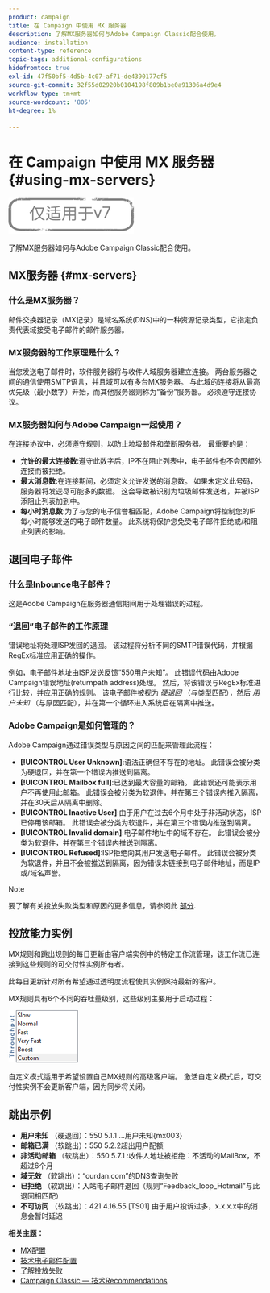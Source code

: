 ```yaml
---
product: campaign
title: 在 Campaign 中使用 MX 服务器
description: 了解MX服务器如何与Adobe Campaign Classic配合使用。
audience: installation
content-type: reference
topic-tags: additional-configurations
hidefromtoc: true
exl-id: 47f50bf5-4d5b-4c07-af71-de4390177cf5
source-git-commit: 32f55d02920b0104198f809b1be0a91306a4d9e4
workflow-type: tm+mt
source-wordcount: '805'
ht-degree: 1%

---
```


# 在 Campaign 中使用 MX 服务器 {#using-mx-servers}

![](../../assets/v7-only.svg)

了解MX服务器如何与Adobe Campaign Classic配合使用。

## MX服务器 {#mx-servers}

### 什么是MX服务器？

邮件交换器记录（MX记录）是域名系统(DNS)中的一种资源记录类型，它指定负责代表域接受电子邮件的邮件服务器。

### MX服务器的工作原理是什么？

当您发送电子邮件时，软件服务器将与收件人域服务器建立连接。 两台服务器之间的通信使用SMTP语言，并且域可以有多台MX服务器。 与此域的连接将从最高优先级（最小数字）开始，而其他服务器则称为“备份”服务器。 必须遵守连接协议。

### MX服务器如何与Adobe Campaign一起使用？

在连接协议中，必须遵守规则，以防止垃圾邮件和垄断服务器。 最重要的是：

* **允许的最大连接数**:遵守此数字后，IP不在阻止列表中，电子邮件也不会因额外连接而被拒绝。
* **最大消息数**:在连接期间，必须定义允许发送的消息数。 如果未定义此号码，服务器将发送尽可能多的数据。 这会导致被识别为垃圾邮件发送者，并被ISP添阻止列表加到中。
* **每小时消息数**:为了与您的电子信誉相匹配，Adobe Campaign将控制您的IP每小时能够发送的电子邮件数量。 此系统将保护您免受电子邮件拒绝或/和阻止列表的影响。

## 退回电子邮件

### 什么是Inbounce电子邮件？

这是Adobe Campaign在服务器通信期间用于处理错误的过程。

### “退回”电子邮件的工作原理

错误地址将处理ISP发回的退回。 该过程将分析不同的SMTP错误代码，并根据RegEx标准应用正确的操作。

例如，电子邮件地址由ISP发送反馈“550用户未知”。 此错误代码由Adobe Campaign错误地址(returnpath address)处理。 然后，将该错误与RegEx标准进行比较，并应用正确的规则。 该电子邮件被视为 *硬退回* （与类型匹配），然后 *用户未知* （与原因匹配），并在第一个循环进入系统后在隔离中推送。

### Adobe Campaign是如何管理的？

Adobe Campaign通过错误类型与原因之间的匹配来管理此流程：

* **[!UICONTROL User Unknown]**:语法正确但不存在的地址。 此错误会被分类为硬退回，并在第一个错误内推送到隔离。
* **[!UICONTROL Mailbox full]**:已达到最大容量的邮箱。 此错误还可能表示用户不再使用此邮箱。 此错误会被分类为软退件，并在第三个错误内推入隔离，并在30天后从隔离中删除。
* **[!UICONTROL Inactive User]**:由于用户在过去6个月中处于非活动状态，ISP已停用该邮箱。 此错误会被分类为软退件，并在第三个错误内推送到隔离。
* **[!UICONTROL Invalid domain]**:电子邮件地址中的域不存在。 此错误会被分类为软退件，并在第三个错误内推送到隔离。
* **[!UICONTROL Refused]**:ISP拒绝向其用户发送电子邮件。 此错误会被分类为软退件，并且不会被推送到隔离，因为错误未链接到电子邮件地址，而是IP或/域名声誉。

>[!NOTE]
>
>要了解有关投放失败类型和原因的更多信息，请参阅此 [部分](../../delivery/using/understanding-delivery-failures.md#delivery-failure-types-and-reasons).

## 投放能力实例

MX规则和跳出规则的每日更新由客户端实例中的特定工作流管理，该工作流已连接到这些规则的可交付性实例所有者。

此每日更新针对所有希望通过透明度流程使其实例保持最新的客户。

MX规则具有6个不同的吞吐量级别，这些级别主要用于启动过程：

![](assets/mx-rules-throughput.png)

自定义模式适用于希望设置自己MX规则的高级客户端。 激活自定义模式后，可交付性实例不会更新客户端，因为同步将关闭。

## 跳出示例

* **用户未知** （硬退回）：550 5.1.1 ...用户未知{mx003}
* **邮箱已满** （软跳出）：550 5.2.2超出用户配额
* **非活动邮箱** （软跳出）：550 5.7.1 :收件人地址被拒绝：不活动的MailBox，不超过6个月
* **域无效** （软跳出）：“ourdan.com”的DNS查询失败
* **已拒绝** （软跳出）：入站电子邮件退回（规则“Feedback_loop_Hotmail”与此退回相匹配）
* **不可访问** （软跳出）：421 4.16.55 [TS01] 由于用户投诉过多，x.x.x.x中的消息会暂时延迟

**相关主题：**
* [MX配置](../../installation/using/email-deliverability.md#mx-configuration)
* [技术电子邮件配置](../../installation/using/email-deliverability.md)
* [了解投放失败](../../delivery/using/understanding-delivery-failures.md)
* [Campaign Classic — 技术Recommendations](https://experienceleague.adobe.com/docs/deliverability-learn/deliverability-best-practice-guide/additional-resources/campaign/acc-technical-recommendations.html)
